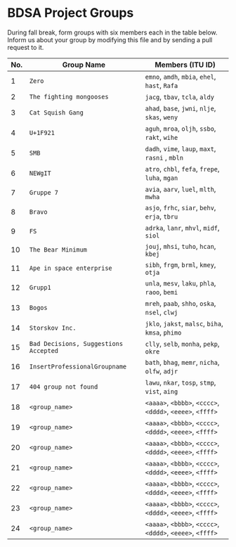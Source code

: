 # BDSA Project Groups

During fall break, form groups with six members each in the table below.
Inform us about your group by modifying this file and by sending a pull request to it.

|  No. | Group Name   | Members (ITU ID)                               |
|------|--------------|------------------------------------------------|
|    1 | `Zero`       | `emno`, `amdh`, `mbia`, `ehel`, `hast`, `Rafa` |github.com/mikkel080/BDSA-GitInsight|
|    2 | `The fighting mongooses` | `jacg`, `tbav`, `tcla`, `aldy`     | https://github.com/Grumlebob/GitInsight.git
|    3 | `Cat Squish Gang` | `ahad`, `base`, `jwni`, `nlje`, `skas`, `weny` |
|    4 | `U+1F921`    | `aguh`, `mroa`, `oljh`, `ssbo`, `rakt`, `wihe` | https://github.com/WilliamHeidemann/GitInsight
|    5 | `SMB`        | `dadh`, `vime`, `laup`, `maxt`, `rasni` , `mbln`       |
|    6 | `NEWgIT`     | `atro`, `chbl`, `fefa`, `frepe`, `luha`, `mgan`|
|    7 | `Gruppe 7`   | `avia`, `aarv`, `luel`, `mlth`, `mwha`         |
|    8 | `Bravo` | `asjo`, `frhc`, `siar`, `behv`, `erja`, `tbru` |
|    9 | `FS` | `adrka`, `lanr`, `mhvl`, `midf`, `siol` |
|   10 | `The Bear Minimum` | `jouj`, `mhsi`, `tuho`, `hcan`, `kbej` |
|   11 | `Ape in space enterprise` | `sibh`, `frgm`, `brml`, `kmey`, `otja`|
|   12 | `Grupp1` | `unla`, `mesv`, `laku`, `phla`, `raoo`, `bemi` |
|   13 | `Bogos` | `mreh`, `paab`, `shho`, `oska`, `nsel`, `clwj` |
|   14 | `Storskov Inc.` | `jklo`, `jakst`, `malsc`, `biha`, `kmsa`, `phimo` |
|   15 | `Bad Decisions, Suggestions Accepted` | `clly`, `selb`, `monha`, `pekp`, `okre` |
|   16 | `InsertProfessionalGroupname` | `bath`, `bhag`, `memr`, `nicha`, `olfw`, `adjr` |
|   17 | `404 group not found` | `lawu`, `nkar`, `tosp`, `stmp`, `vist`, `aing` |
|   18 | `<group_name>` | `<aaaa>`, `<bbbb>`, `<cccc>`, `<dddd>`, `<eeee>`, `<ffff>` |
|   19 | `<group_name>` | `<aaaa>`, `<bbbb>`, `<cccc>`, `<dddd>`, `<eeee>`, `<ffff>` |
|   20 | `<group_name>` | `<aaaa>`, `<bbbb>`, `<cccc>`, `<dddd>`, `<eeee>`, `<ffff>` |
|   21 | `<group_name>` | `<aaaa>`, `<bbbb>`, `<cccc>`, `<dddd>`, `<eeee>`, `<ffff>` |
|   22 | `<group_name>` | `<aaaa>`, `<bbbb>`, `<cccc>`, `<dddd>`, `<eeee>`, `<ffff>` |
|   23 | `<group_name>` | `<aaaa>`, `<bbbb>`, `<cccc>`, `<dddd>`, `<eeee>`, `<ffff>` |
|   24 | `<group_name>` | `<aaaa>`, `<bbbb>`, `<cccc>`, `<dddd>`, `<eeee>`, `<ffff>` |
